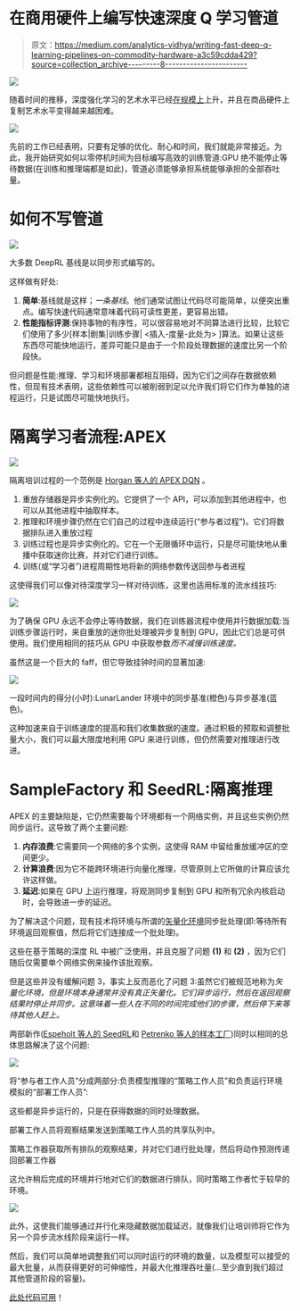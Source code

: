 # 在商用硬件上编写快速深度 Q 学习管道

> 原文：<https://medium.com/analytics-vidhya/writing-fast-deep-q-learning-pipelines-on-commodity-hardware-a3c59cdda429?source=collection_archive---------8----------------------->

![](img/175a3bca748cb5d72ce3f95079db0405.png)

随着时间的推移，深度强化学习的艺术水平已经[在规模上](https://openai.com/blog/ai-and-compute/)上升，并且在商品硬件上复制艺术水平变得越来越困难。

![](img/c642fcd06968e7fe71f85e34fdaf8864.png)

先前的工作已经表明，只要有足够的优化、耐心和时间，我们就能非常接近。为此，我开始研究如何以零停机时间为目标编写高效的训练管道:GPU 绝不能停止等待数据(在训练和推理端都是如此)，管道必须能够承担系统能够承担的全部吞吐量。

# 如何不写管道

![](img/0dc79145262c21b712b414ed56247e62.png)

大多数 DeepRL 基线是以同步形式编写的。

这样做有好处:
1) **简单**:基线就是这样；*一条基线*。他们通常试图让代码尽可能简单，以便突出重点。编写快速代码通常意味着代码可读性更差，更容易出错。
2) **性能指标评测**:保持事物的有序性，可以很容易地对不同算法进行比较，比较它们使用了多少[样本|剧集|训练步骤| <插入-度量-此处为> ]算法。如果让这些东西尽可能快地运行，差异可能只是由于一个阶段处理数据的速度比另一个阶段快。

但问题是性能:推理、学习和环境部署都相互阻碍，因为它们之间存在数据依赖性，但现有技术表明，这些依赖性可以被削弱到足以允许我们将它们作为单独的进程运行，只是试图尽可能快地执行。

# 隔离学习者流程:APEX

![](img/aa93e8292a9a94e2197bedd717ccf3f9.png)

隔离培训过程的一个范例是 [Horgan 等人的 APEX DQN](https://arxiv.org/abs/1803.00933) 。

1.  重放存储器是异步实例化的。它提供了一个 API，可以添加到其他进程中，也可以从其他进程中抽取样本。
2.  推理和环境步骤仍然在它们自己的过程中连续运行(“参与者过程”)。它们将数据排队进入重放过程
3.  训练过程也是异步实例化的。它在一个无限循环中运行，只是尽可能快地从重播中获取迷你比赛，并对它们进行训练。
4.  训练(或“学习者”)进程周期性地将新的网络参数传送回参与者进程

这使得我们可以像对待深度学习一样对待训练，这里也适用标准的流水线技巧:

![](img/7999799163e08500864fd841392cda0c.png)

为了确保 GPU 永远不会停止等待数据，我们在训练器流程中使用并行数据加载:当训练步骤运行时，来自重放的迷你批处理被异步复制到 GPU，因此它们总是可供使用。我们使用相同的技巧从 GPU 中获取参数*而不减慢训练速度。*

[未来提示]:我们还可以使用虚拟化之类的技巧来扩展重播网络的容量，并积极地进行管道传输，这样我们就不会损失吞吐量，但这是另外一个故事了。

虽然这是一个巨大的 faff，但它导致挂钟时间的显著加速:

![](img/1dc45a10d5c255d7d4241a1841633438.png)

一段时间内的得分(小时):LunarLander 环境中的同步基准(橙色)与异步基准(蓝色)。

这种加速来自于训练速度的提高和我们收集数据的速度。通过积极的预取和调整批量大小，我们可以最大限度地利用 GPU 来进行训练，但仍然需要对推理进行改进。

# SampleFactory 和 SeedRL:隔离推理

APEX 的主要缺陷是，它仍然需要每个环境都有一个网络实例，并且这些实例仍然同步运行。这导致了两个主要问题:

1.  **内存浪费**:它需要同一个网络的多个实例，这使得 RAM 中留给重放缓冲区的空间更少。
2.  **计算浪费**:因为它不能跨环境进行向量化推理，尽管原则上它所做的计算应该允许这样做。
3.  **延迟**:如果在 GPU 上运行推理，将观测同步复制到 GPU 和所有冗余内核启动时，会导致进一步的延迟。

为了解决这个问题，现有技术将环境与所谓的[矢量化环境](https://stable-baselines.readthedocs.io/en/master/guide/vec_envs.html)同步批处理(即:等待所有环境返回观察值，然后将它们连接成一个批处理)。

这些在基于策略的深度 RL 中被广泛使用，并且克服了问题 **(1)** 和 **(2)** ，因为它们随后仅需要单个网络实例来操作该批观察。

但是这些并没有缓解问题 3，事实上反而恶化了问题 3:虽然它们被规范地称为*矢量化环境，但是环境本身通常并没有真正矢量化。它们异步运行，然后在返回观察结果时停止并同步。这意味着一些人在不同的时间完成他们的步骤，然后停下来等待其他人赶上。*

两部新作([Espeholt 等人的 SeedRL](https://arxiv.org/abs/1910.06591)和 [Petrenko 等人的样本工厂](https://arxiv.org/pdf/2006.11751.pdf))同时以相同的总体思路解决了这个问题:

![](img/c59f060428e85d87c77baa7217827695.png)

将“参与者工作人员”分成两部分:负责模型推理的“策略工作人员”和负责运行环境模拟的“部署工作人员”:

这些都是异步运行的，只是在获得数据的同时处理数据。

部署工作人员将观察结果发送到策略工作人员的共享队列中。

策略工作器获取所有排队的观察结果，并对它们进行批处理，然后将动作预测传递回部署工作器

这允许稍后完成的环境并行地对它们的数据进行排队，同时策略工作者忙于较早的环境。

![](img/5537678c2dd11ed7cbda422cc9f3fc99.png)

此外，这使我们能够通过并行化来隐藏数据加载延迟，就像我们让培训师将它作为另一个异步流水线阶段来运行一样。

然后，我们可以简单地调整我们可以同时运行的环境的数量，以及模型可以接受的最大批量，从而获得更好的可伸缩性，并最大化推理吞吐量(…至少直到我们超过其他管道阶段的容量)。

[此处代码可用](https://github.com/GershomA/FastDeepQLearning)！